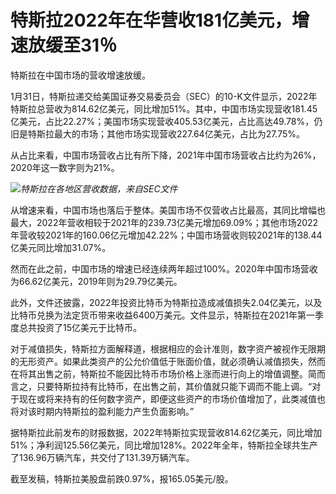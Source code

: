 # 特斯拉2022年在华营收181亿美元，增速放缓至31％

特斯拉在中国市场的营收增速放缓。

1月31日，特斯拉递交给美国证券交易委员会（SEC）的10-K文件显示，2022年特斯拉总营收为814.62亿美元，同比增加51%。其中，中国市场实现营收181.45亿美元，占比22.27%；美国市场实现营收405.53亿美元，占比高达49.78%，仍旧是特斯拉最大的市场；其他市场实现营收227.64亿美元，占比为27.75%。

从占比来看，中国市场营收占比有所下降，2021年中国市场营收占比约为26%，2020年这一数字则为21%。

![](https://inews.gtimg.com/newsapp_bt/0/15636659162/1000)_特斯拉在各地区营收数据，来自SEC文件_

从增速来看，中国市场也落后于整体。美国市场不仅营收占比最高，其同比增幅也最大，2022年营收相较于2021年的239.73亿美元增加69.09%；其他市场2022年营收较2021年的160.06亿元增加42.22%；中国市场营收则较2021年的138.44亿美元同比增加31.07%。

然而在此之前，中国市场的增速已经连续两年超过100%。2020年中国市场营收为66.62亿美元，2019年则为29.79亿美元。

此外，文件还披露，2022年投资比特币为特斯拉造成减值损失2.04亿美元，以及比特币兑换为法定货币带来收益6400万美元。文件显示，特斯拉在2021年第一季度总共投资了15亿美元于比特币。

对于减值损失，特斯拉方面解释道，根据相应的会计准则，数字资产被视作无限期的无形资产。如果此类资产的公允价值低于账面价值，就必须确认减值损失，然而在将其出售之前，特斯拉不能因比特币市场价格上涨而进行向上的增值调整。简而言之，只要特斯拉持有比特币，在出售之前，其价值就只能下调而不能上调。“对于现在或将来持有的任何数字资产，即便这些资产的市场价值增加了，此类减值也将对该时期内特斯拉的盈利能力产生负面影响。”

据特斯拉此前发布的财报数据，2022年特斯拉实现营收814.62亿美元，同比增加51%；净利润125.56亿美元，同比增加128%。2022年全年，特斯拉全球共生产了136.96万辆汽车，共交付了131.39万辆汽车。

截至发稿，特斯拉美股盘前跌0.97%，报165.05美元/股。

